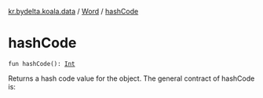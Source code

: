 [kr.bydelta.koala.data](../index.md) / [Word](index.md) / [hashCode](./hash-code.md)

# hashCode

`fun hashCode(): `[`Int`](https://kotlinlang.org/api/latest/jvm/stdlib/kotlin/-int/index.html)

Returns a hash code value for the object.  The general contract of hashCode is:

